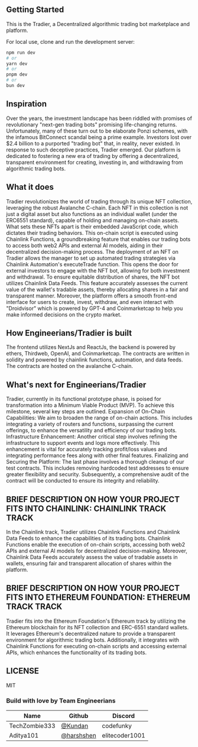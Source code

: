 ## Getting Started

This is the Tradier, a Decentralized algorithmic trading bot marketplace and platform.

For local use, clone and run the development server:

```bash
npm run dev
# or
yarn dev
# or
pnpm dev
# or
bun dev
```

## Inspiration

Over the years, the investment landscape has been riddled with promises of revolutionary "next-gen trading bots" promising life-changing returns. Unfortunately, many of these turn out to be elaborate Ponzi schemes, with the infamous BitConnect scandal being a prime example. Investors lost over $2.4 billion to a purported "trading bot" that, in reality, never existed. In response to such deceptive practices, Tradier emerged. Our platform is dedicated to fostering a new era of trading by offering a decentralized, transparent environment for creating, investing in, and withdrawing from algorithmic trading bots.

## What it does

Tradier revolutionizes the world of trading through its unique NFT collection, leveraging the robust Avalanche C-chain. Each NFT in this collection is not just a digital asset but also functions as an individual wallet (under the ERC6551 standard), capable of holding and managing on-chain assets. What sets these NFTs apart is their embedded JavaScript code, which dictates their trading behaviors. This on-chain script is executed using Chainlink Functions, a groundbreaking feature that enables our trading bots to access both web2 APIs and external AI models, aiding in their decentralized decision-making process. The deployment of an NFT on Tradier allows the manager to set up automated trading strategies via Chainlink Automation's executeTrade function. This opens the door for external investors to engage with the NFT bot, allowing for both investment and withdrawal. To ensure equitable distribution of shares, the NFT bot utilizes Chainlink Data Feeds. This feature accurately assesses the current value of the wallet's tradable assets, thereby allocating shares in a fair and transparent manner. Moreover, the platform offers a smooth front-end interface for users to create, invest, withdraw, and even interact with "Droidvisor" which is powered by GPT-4 and Coinmarketcap to help you make informed decisions on the crypto market.

## How Engineerians/Tradier is built

The frontend utilizes NextJs and ReactJs, the backend is powered by ethers, Thirdweb, OpenAI, and Coinmarketcap. The contracts are written in solidity and powered by chainlink functions, automation, and data feeds. The contracts are hosted on the avalanche C-chain.

## What's next for Engineerians/Tradier

Tradier, currently in its functional prototype phase, is poised for transformation into a Minimum Viable Product (MVP). To achieve this milestone, several key steps are outlined. Expansion of On-Chain Capabilities: We aim to broaden the range of on-chain actions. This includes integrating a variety of routers and functions, surpassing the current offerings, to enhance the versatility and efficiency of our trading bots. Infrastructure Enhancement: Another critical step involves refining the infrastructure to support events and logs more effectively. This enhancement is vital for accurately tracking profit/loss values and integrating performance fees along with other final features. Finalizing and Securing the Platform: The last phase involves a thorough cleanup of our test contracts. This includes removing hardcoded test addresses to ensure greater flexibility and security. Subsequently, a comprehensive audit of the contract will be conducted to ensure its integrity and reliability.

## BRIEF DESCRIPTION ON HOW YOUR PROJECT FITS INTO CHAINLINK: CHAINLINK TRACK TRACK
In the Chainlink track, Tradier utilizes Chainlink Functions and Chainlink Data Feeds to enhance the capabilities of its trading bots. Chainlink Functions enable the execution of on-chain scripts, accessing both web2 APIs and external AI models for decentralized decision-making. Moreover, Chainlink Data Feeds accurately assess the value of tradable assets in wallets, ensuring fair and transparent allocation of shares within the platform.

## BRIEF DESCRIPTION ON HOW YOUR PROJECT FITS INTO ETHEREUM FOUNDATION: ETHEREUM TRACK TRACK
Tradier fits into the Ethereum Foundation's Ethereum track by utilizing the Ethereum blockchain for its NFT collection and ERC-6551 standard wallets. It leverages Ethereum's decentralized nature to provide a transparent environment for algorithmic trading bots. Additionally, it integrates with Chainlink Functions for executing on-chain scripts and accessing external APIs, which enhances the functionality of its trading bots.

## LICENSE
MIT

### Build with love by Team Engineerians

| Name            | Github                                         | Discord         |
| --------------- | ---------------------------------------------- | --------------- |
| TechZombie333 | [@Kundan](https://github.com/TechZombie333)   | codefunky   |
| Aditya101 | [@harshshen](https://github.com/EliteCoder20)   | elitecoder1001  |
